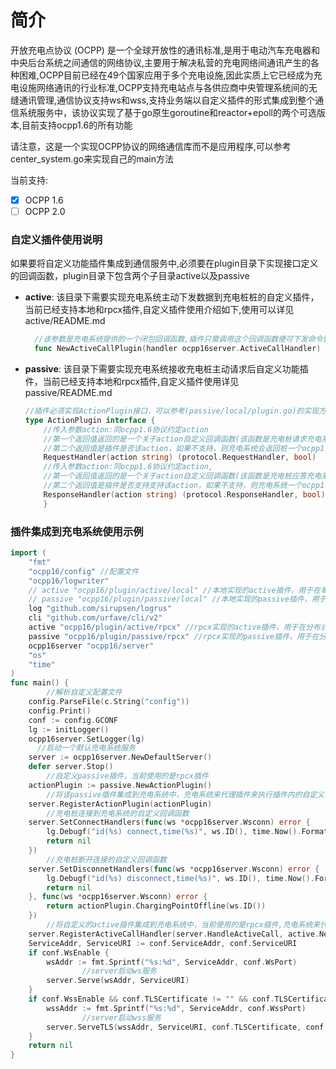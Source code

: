 # 简介
开放充电点协议 (OCPP) 是⼀个全球开放性的通讯标准,是用于电动汽车充电器和中央后台系统之间通信的网络协议,主要用于解决私营的充电网络间通讯产生的各种困难,OCPP⽬前已经在49个国家应⽤于多个充电设施,因此实质上它已经成为充电设施⽹络通讯的⾏业标准,OCPP支持充电站点与各供应商中央管理系统间的无缝通讯管理,通信协议支持ws和wss,支持业务端以自定义插件的形式集成到整个通信系统服务中，该协议实现了基于go原生goroutine和reactor+epoll的两个可选版本,目前支持ocpp1.6的所有功能   

请注意，这是一个实现OCPP协议的网络通信库而不是应用程序,可以参考center_system.go来实现自己的main方法

当前支持:

- [x] OCPP 1.6
- [ ] OCPP 2.0 

### 自定义插件使用说明
如果要将自定义功能插件集成到通信服务中,必须要在plugin目录下实现接口定义的回调函数，plugin目录下包含两个子目录active以及passive   

- **active**: 该目录下需要实现充电系统主动下发数据到充电桩桩的自定义插件，当前已经支持本地和rpcx插件,自定义插件使用介绍如下,使用可以详见 active/README.md  
  ```go
    //该参数是充电系统提供的一个闭包回调函数,插件只需调用这个回调函数便可下发命令到充电桩，可以参考(active/local/plugin.go)的实现方式
    func NewActiveCallPlugin(handler ocpp16server.ActiveCallHandler)
  ```

- **passive**: 该目录下需要实现充电系统接收充电桩主动请求后自定义功能插件，当前已经支持本地和rpcx插件,自定义插件使用详见 passive/README.md      
    ```go
    //插件必须实现ActionPlugin接口，可以参考(passive/local/plugin.go)的实现方式
    type ActionPlugin interface {
        //传入参数action:同ocpp1.6协议约定action
        //第一个返回值返回的是一个关于action自定义回调函数(该函数是充电桩请求充电系统对应action的回调函数)
        //第二个返回值是插件是否该action，如果不支持，则充电系统会返回桩一个ocpp1.6中约定的错误信息
	    RequestHandler(action string) (protocol.RequestHandler, bool) 
        //传入参数action:同ocpp1.6协议约定action,
        //第一个返回值返回的是一个关于action自定义回调函数(该函数是充电桩应答充电系统主动下发命令的自定义回调函数)
        //第二个返回值是插件是否支持支持该action，如果不支持，则充电系统一个ocpp1.6中约定的错误信息
	    ResponseHandler(action string) (protocol.ResponseHandler, bool) 
        }  
    ```   

### 插件集成到充电系统使用示例
```go
import (
	"fmt"
	"ocpp16/config" //配置文件
	"ocpp16/logwriter"
	// active "ocpp16/plugin/active/local" //本地实现的active插件，用于在单机服务中
	// passive "ocpp16/plugin/passive/local" //本地实现的passive插件，用于在单机服务中
	log "github.com/sirupsen/logrus"
	cli "github.com/urfave/cli/v2"
	active "ocpp16/plugin/active/rpcx" //rpcx实现的active插件，用于在分布式服务中
	passive "ocpp16/plugin/passive/rpcx" //rpcx实现的passive插件，用于在分布式服务中
	ocpp16server "ocpp16/server"
	"os"
	"time"
)
func main() {
        //解析自定义配置文件
	config.ParseFile(c.String("config")) 
	config.Print()
	conf := config.GCONF
	lg := initLogger()
	ocpp16server.SetLogger(lg)
      //启动一个默认充电系统服务
	server := ocpp16server.NewDefaultServer() 
	defer server.Stop() 
        //自定义passive插件，当前使用的是rpcx插件
	actionPlugin := passive.NewActionPlugin() 
        //将该passive插件集成到充电系统中，充电系统来代理插件来执行插件内的自定义功能
	server.RegisterActionPlugin(actionPlugin)
        //充电桩连接到充电系统的自定义回调函数
	server.SetConnectHandlers(func(ws *ocpp16server.Wsconn) error { 
		lg.Debugf("id(%s) connect,time(%s)", ws.ID(), time.Now().Format(time.RFC3339))
		return nil
	})
        //充电桩断开连接的自定义回调函数
	server.SetDisconnetHandlers(func(ws *ocpp16server.Wsconn) error { 
		lg.Debugf("id(%s) disconnect,time(%s)", ws.ID(), time.Now().Format(time.RFC3339))
		return nil
	}, func(ws *ocpp16server.Wsconn) error {
		return actionPlugin.ChargingPointOffline(ws.ID())
	})
        //将自定义的active插件集成到充电系统中，当前使用的是rpcx插件,充电系统来代理插件下发命令到充电桩
	server.RegisterActiveCallHandler(server.HandleActiveCall, active.NewActiveCallPlugin) 
	ServiceAddr, ServiceURI := conf.ServiceAddr, conf.ServiceURI
	if conf.WsEnable {
		wsAddr := fmt.Sprintf("%s:%d", ServiceAddr, conf.WsPort)
                //server启动ws服务
		server.Serve(wsAddr, ServiceURI) 
	}
	if conf.WssEnable && conf.TLSCertificate != "" && conf.TLSCertificateKey != "" {
		wssAddr := fmt.Sprintf("%s:%d", ServiceAddr, conf.WssPort)
                //server启动wss服务
		server.ServeTLS(wssAddr, ServiceURI, conf.TLSCertificate, conf.TLSCertificateKey)
	}
	return nil
}
```
